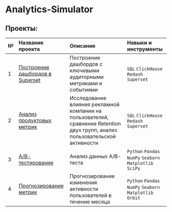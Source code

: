 # Analytics-Simulator

## Проекты:
| № | Название проекта | Описание | Навыки и инструменты | 
|:--| :---------------------- | :---------------------- | :---------------------- |
| 1 | [Построение дашбордов в Superset](https://github.com/ErokhinaMarina/Analytics-Simulator/tree/main/Dashboards) | Построение дашбордов с ключевыми аудиторными метриками и событиями |`SQL` `ClickHouse` `Redash` `Superset`|
| 2 | [Анализ продуктовых метрик](https://github.com/ErokhinaMarina/Analytics-Simulator/tree/main/Product_metrics_analysis) | Исследование влияния рекламной компании на пользователей, сравнение Retention двух групп, анализ пользовательской активности |`SQL` `ClickHouse` `Redash` `Superset`|
| 3 | [А/В-тестирование](https://github.com/ErokhinaMarina/Analytics-Simulator/tree/main/AB-testing) | Анализ данных А/B-теста |`Python` `Pandas` `NumPy` `Seaborn` `Matplotlib` `SciPy`|
| 4 | [Прогнозирование метрик](https://github.com/ErokhinaMarina/Analytics-Simulator/tree/main/Metrics_forecast) | Прогнозирование изменения активности пользователей в течение месяца |`Python` `Pandas` `NumPy` `Seaborn` `Matplotlib` `Orbit`|
